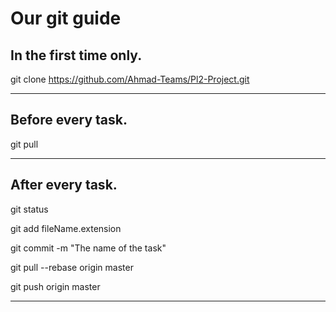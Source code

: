 # Our git guide

## In the first time only.

git clone https://github.com/Ahmad-Teams/Pl2-Project.git

***********************************************************************

## Before every task.

git pull

***********************************************************************

## After every task.

git status

git add fileName.extension

git commit -m "The name of the task"

git pull --rebase origin master

git push origin master

***********************************************************************
